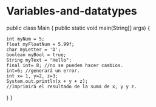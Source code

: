# Variables-and-datatypes

public class Main {
  public static void main(String[] args) {
  
    int myNum = 5;
    float myFloatNum = 5.99f;
    char myLetter = 'D';
    boolean myBool = true;
    String myText = "Hello";
    final int= 8; //no se pueden hacer cambios.
    int=6; //generará un error.
    int x= 1, y=2, z=3;
    System.out.println(x + y + z);
    //Imprimirá el resultado de la suma de x, y y z.
    
  }
}
